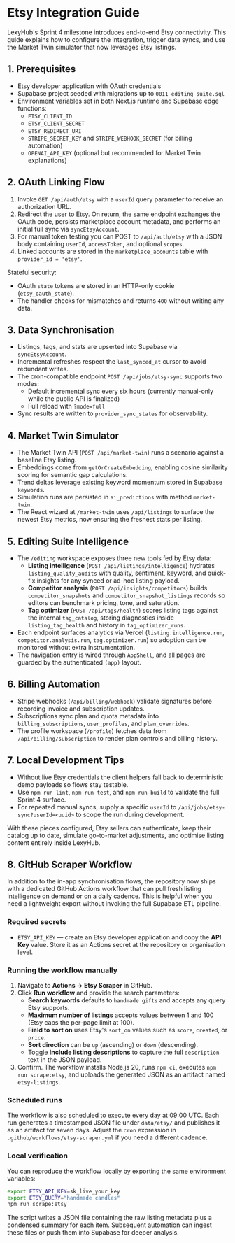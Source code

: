 # Etsy Integration Guide

LexyHub's Sprint 4 milestone introduces end-to-end Etsy connectivity. This guide explains how to configure the integration, trigger data syncs, and use the Market Twin simulator that now leverages Etsy listings.

## 1. Prerequisites
- Etsy developer application with OAuth credentials
- Supabase project seeded with migrations up to `0011_editing_suite.sql`
- Environment variables set in both Next.js runtime and Supabase edge functions:
  - `ETSY_CLIENT_ID`
  - `ETSY_CLIENT_SECRET`
  - `ETSY_REDIRECT_URI`
  - `STRIPE_SECRET_KEY` and `STRIPE_WEBHOOK_SECRET` (for billing automation)
  - `OPENAI_API_KEY` (optional but recommended for Market Twin explanations)

## 2. OAuth Linking Flow
1. Invoke `GET /api/auth/etsy` with a `userId` query parameter to receive an authorization URL.
2. Redirect the user to Etsy. On return, the same endpoint exchanges the OAuth code, persists marketplace account metadata, and performs an initial full sync via `syncEtsyAccount`.
3. For manual token testing you can POST to `/api/auth/etsy` with a JSON body containing `userId`, `accessToken`, and optional `scopes`.
4. Linked accounts are stored in the `marketplace_accounts` table with `provider_id = 'etsy'`.

Stateful security:
- OAuth `state` tokens are stored in an HTTP-only cookie (`etsy_oauth_state`).
- The handler checks for mismatches and returns `400` without writing any data.

## 3. Data Synchronisation
- Listings, tags, and stats are upserted into Supabase via `syncEtsyAccount`.
- Incremental refreshes respect the `last_synced_at` cursor to avoid redundant writes.
- The cron-compatible endpoint `POST /api/jobs/etsy-sync` supports two modes:
  - Default incremental sync every six hours (currently manual-only while the public API is finalized)
  - Full reload with `?mode=full`
- Sync results are written to `provider_sync_states` for observability.

## 4. Market Twin Simulator
- The Market Twin API (`POST /api/market-twin`) runs a scenario against a baseline Etsy listing.
- Embeddings come from `getOrCreateEmbedding`, enabling cosine similarity scoring for semantic gap calculations.
- Trend deltas leverage existing keyword momentum stored in Supabase `keywords`.
- Simulation runs are persisted in `ai_predictions` with method `market-twin`.
- The React wizard at `/market-twin` uses `/api/listings` to surface the newest Etsy metrics, now ensuring the freshest stats per listing.

## 5. Editing Suite Intelligence
- The `/editing` workspace exposes three new tools fed by Etsy data:
  - **Listing intelligence** (`POST /api/listings/intelligence`) hydrates `listing_quality_audits` with quality, sentiment, keyword, and quick-fix insights for any synced or ad-hoc listing payload.
  - **Competitor analysis** (`POST /api/insights/competitors`) builds `competitor_snapshots` and `competitor_snapshot_listings` records so editors can benchmark pricing, tone, and saturation.
  - **Tag optimizer** (`POST /api/tags/health`) scores listing tags against the internal `tag_catalog`, storing diagnostics inside `listing_tag_health` and history in `tag_optimizer_runs`.
- Each endpoint surfaces analytics via Vercel (`listing.intelligence.run`, `competitor.analysis.run`, `tag.optimizer.run`) so adoption can be monitored without extra instrumentation.
- The navigation entry is wired through `AppShell`, and all pages are guarded by the authenticated `(app)` layout.

## 6. Billing Automation
- Stripe webhooks (`/api/billing/webhook`) validate signatures before recording invoice and subscription updates.
- Subscriptions sync plan and quota metadata into `billing_subscriptions`, `user_profiles`, and `plan_overrides`.
- The profile workspace (`/profile`) fetches data from `/api/billing/subscription` to render plan controls and billing history.

## 7. Local Development Tips
- Without live Etsy credentials the client helpers fall back to deterministic demo payloads so flows stay testable.
- Use `npm run lint`, `npm run test`, and `npm run build` to validate the full Sprint 4 surface.
- For repeated manual syncs, supply a specific `userId` to `/api/jobs/etsy-sync?userId=<uuid>` to scope the run during development.

With these pieces configured, Etsy sellers can authenticate, keep their catalog up to date, simulate go-to-market adjustments, and optimise listing content entirely inside LexyHub.

## 8. GitHub Scraper Workflow

In addition to the in-app synchronisation flows, the repository now ships with a dedicated GitHub Actions workflow that can pull fresh listing intelligence on demand or on a daily cadence. This is helpful when you need a lightweight export without invoking the full Supabase ETL pipeline.

### Required secrets

- `ETSY_API_KEY` &mdash; create an Etsy developer application and copy the **API Key** value. Store it as an Actions secret at the repository or organisation level.

### Running the workflow manually

1. Navigate to **Actions → Etsy Scraper** in GitHub.
2. Click **Run workflow** and provide the search parameters:
   - **Search keywords** defaults to `handmade gifts` and accepts any query Etsy supports.
   - **Maximum number of listings** accepts values between 1 and 100 (Etsy caps the per-page limit at 100).
   - **Field to sort on** uses Etsy's `sort_on` values such as `score`, `created`, or `price`.
   - **Sort direction** can be `up` (ascending) or `down` (descending).
   - Toggle **Include listing descriptions** to capture the full `description` text in the JSON payload.
3. Confirm. The workflow installs Node.js 20, runs `npm ci`, executes `npm run scrape:etsy`, and uploads the generated JSON as an artifact named `etsy-listings`.

### Scheduled runs

The workflow is also scheduled to execute every day at 09:00 UTC. Each run generates a timestamped JSON file under `data/etsy/` and publishes it as an artifact for seven days. Adjust the `cron` expression in `.github/workflows/etsy-scraper.yml` if you need a different cadence.

### Local verification

You can reproduce the workflow locally by exporting the same environment variables:

```bash
export ETSY_API_KEY=sk_live_your_key
export ETSY_QUERY="handmade candles"
npm run scrape:etsy
```

The script writes a JSON file containing the raw listing metadata plus a condensed summary for each item. Subsequent automation can ingest these files or push them into Supabase for deeper analysis.
